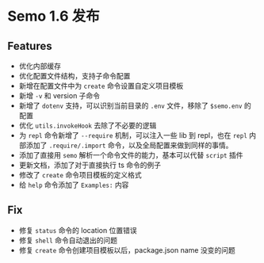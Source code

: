 # Semo 1.6 发布

## Features

* 优化内部缓存
* 优化配置文件结构，支持子命令配置
* 新增在配置文件中为 `create` 命令设置自定义项目模板
* 新增 `-v` 和 version 子命令
* 新增了 `dotenv` 支持，可以识别当前目录的 `.env` 文件，移除了 `$semo.env` 的配置
* 优化 `utils.invokeHook` 去除了不必要的逻辑
* 为 `repl` 命令新增了 `--require` 机制，可以注入一些 lib 到 repl，也在 `repl` 内部添加了 `.require/.import` 命令，以及全局配置来做到同样的事情。
* 添加了直接用 `semo` 解析一个命令文件的能力，基本可以代替 `script` 插件
* 更新文档，添加了对于直接执行 ts 命令的例子
* 修改了 `create` 命令项目模板的定义格式
* 给 `help` 命令添加了 `Examples:` 内容

## Fix

* 修复 `status` 命令的 location 位置错误
* 修复 `shell` 命令自动退出的问题
* 修复 `create` 命令创建项目模板以后，package.json name 没变的问题